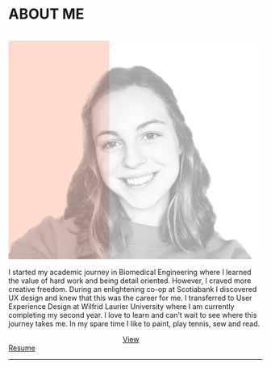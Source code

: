 <div class = aboutSection>
<h1>ABOUT ME</h1>
<br>
<div class="p-images">
    <img src="img/face.png" alt="Christina" />
</div>
<p class = description> I started my academic journey in Biomedical Engineering where I learned the value of hard work and being detail oriented. However, I craved more creative freedom. During an enlightening co-op at Scotiabank I discovered UX design and knew that this was the career for me. I transferred to User Experience Design at Wilfrid Laurier University where I am currently completing my second year. I love to learn and can’t wait to see where this journey takes me. In my spare time I like to paint, play tennis, sew and read. </p>
<a class="btn btn-primary"  style=" margin-left: 45%; margin-right:45%" href="https://drive.google.com/file/u/2/d/1WuNs7_BjCvnsJnmIO7tUYj_wL2WtHIAu/view?usp=sharing" target="blank">View Resume</a>
<hr>
</div>